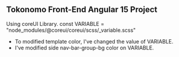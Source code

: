 ## Tokonomo Front-End Angular 15 Project

Using coreUI Library.
const VARIABLE = "node_modules/@coreui/coreui/scss/_variable.scss"
 - To modified template color, I've changed the value of VARIABLE. 
 - I've modified side nav-bar-group-bg color on VARIABLE.
